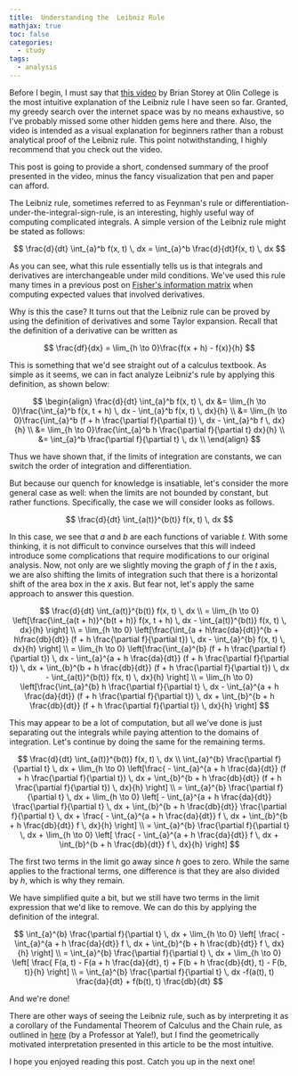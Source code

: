 ```yaml
---
title:  Understanding the  Leibniz Rule
mathjax: true
toc: false
categories:
  - study
tags:
  - analysis
---
```


Before I begin, I must say that [this video](https://www.youtube.com/watch?v=zbWihK9ibhc) by Brian Storey at Olin College is the most intuitive explanation of the Leibniz rule I have seen so far. Granted, my greedy search over the internet space was by no means exhaustive, so I've probably missed some other hidden gems  here and there. Also, the video is intended as a visual explanation for beginners rather than a robust analytical proof of the Leibniz rule. This point notwithstanding, I highly recommend that you check out the video.

This post is going to provide a short, condensed summary of the proof presented in the video, minus the fancy visualization that pen and paper can afford. 

The Leibniz rule, sometimes referred to as Feynman's rule or differentiation-under-the-integral-sign-rule, is an interesting, highly useful way of computing complicated integrals. A simple version of the Leibniz rule might be stated as follows:


$$
\frac{d}{dt} \int_{a}^b f(x, t) \, dx = \int_{a}^b \frac{d}{dt}f(x, t) \, dx
$$


As you can see, what this rule essentially tells us is that integrals and derivatives are interchangeable under mild conditions. We've used this rule many times in a previous post on [Fisher's information matrix](https://jaketae.github.io/study/fisher/) when computing expected values that involved derivatives. 

Why is this the case? It turns out that the Leibniz rule can be proved by using the definition of derivatives and some Taylor expansion. Recall that the definition of a derivative can be written as


$$
\frac{df}{dx} = \lim_{h \to 0}\frac{f(x + h) - f(x)}{h}
$$


This is something that we'd see straight out of a calculus textbook. As simple as it seems, we can in fact analyze Leibniz's rule by applying this definition, as shown below:


$$
\begin{align}
\frac{d}{dt} \int_{a}^b f(x, t) \, dx 
&= \lim_{h \to 0}\frac{\int_{a}^b f(x, t + h) \, dx - \int_{a}^b f(x, t) \, dx}{h} \\
&= \lim_{h \to 0}\frac{\int_{a}^b (f + h \frac{\partial f}{\partial t})  \, dx - \int_{a}^b f \, dx}{h} \\ 
&= \lim_{h \to 0}\frac{\int_{a}^b h \frac{\partial f}{\partial t} dx}{h} \\
&= \int_{a}^b \frac{\partial f}{\partial t} \, dx \\
\end{align}
$$


Thus we have shown that, if the limits of integration are constants, we can switch the order of integration and differentiation. 

But because our quench for knowledge is insatiable, let's consider the more general case as well: when the limits are not bounded by constant, but rather functions. Specifically, the case we will consider looks as follows.


$$
\frac{d}{dt} \int_{a(t)}^{b(t)} f(x, t) \, dx
$$


In this case, we see that $a$ and $b$ are each functions of variable $t$. With some thinking, it is not difficult to convince ourselves that this will indeed introduce some complications that require modifications to our original analysis. Now, not only are we slightly moving the graph of $f$ in the $t$ axis, we are also shifting the limits of integration such that there is a horizontal shift of the area box in the $x$ axis. But fear not, let's apply the same approach to answer this question.


$$
\frac{d}{dt} \int_{a(t)}^{b(t)} f(x, t) \, dx \\ 
= \lim_{h \to 0} \left[\frac{\int_{a(t + h)}^{b(t + h)} f(x, t + h) \, dx - \int_{a(t)}^{b(t)} f(x, t) \, dx}{h} \right] \\
= \lim_{h \to 0} \left[\frac{\int_{a + h\frac{da}{dt}}^{b + h\frac{db}{dt}} (f + h \frac{\partial f}{\partial t}) \, dx - \int_{a}^{b} f(x, t) \, dx}{h} \right] \\
= \lim_{h \to 0} \left[\frac{\int_{a}^{b} (f + h \frac{\partial f}{\partial t}) \, dx - \int_{a}^{a + h \frac{da}{dt}} (f + h \frac{\partial f}{\partial t}) \, dx +  \int_{b}^{b + h \frac{db}{dt}} (f + h \frac{\partial f}{\partial t}) \, dx - \int_{a(t)}^{b(t)} f(x, t) \, dx}{h} \right] \\
= \lim_{h \to 0} \left[\frac{\int_{a}^{b} h \frac{\partial f}{\partial t} \, dx - \int_{a}^{a + h \frac{da}{dt}} (f + h \frac{\partial f}{\partial t}) \, dx +  \int_{b}^{b + h \frac{db}{dt}} (f + h \frac{\partial f}{\partial t}) \, dx}{h} \right]
$$


This may appear to be a lot of computation, but all we've done is just separating out the integrals while paying attention to the domains of integration. Let's continue by doing the same for the remaining terms.


$$
\frac{d}{dt} \int_{a(t)}^{b(t)} f(x, t) \, dx \\ 
\int_{a}^{b} \frac{\partial f}{\partial t} \, dx + \lim_{h \to 0} \left[\frac{ - \int_{a}^{a + h \frac{da}{dt}} (f + h \frac{\partial f}{\partial t}) \, dx +  \int_{b}^{b + h \frac{db}{dt}} (f + h \frac{\partial f}{\partial t}) \, dx}{h} \right] \\
= \int_{a}^{b} \frac{\partial f}{\partial t} \, dx + \lim_{h \to 0} \left[ - \int_{a}^{a + h \frac{da}{dt}} \frac{\partial f}{\partial t} \, dx + \int_{b}^{b + h \frac{db}{dt}} \frac{\partial f}{\partial t} \, dx + \frac{ - \int_{a}^{a + h \frac{da}{dt}} f \, dx +  \int_{b}^{b + h \frac{db}{dt}} f \, dx}{h} \right] \\
= \int_{a}^{b} \frac{\partial f}{\partial t} \, dx + \lim_{h \to 0} \left[ \frac{ - \int_{a}^{a + h \frac{da}{dt}} f \, dx +  \int_{b}^{b + h \frac{db}{dt}} f \, dx}{h} \right]
$$


The first two terms in the limit go away since $h$ goes to zero. While the same applies to the fractional terms, one difference is that they are also divided by $h$, which is why they remain.

We have simplified quite a bit, but we still have two terms in the limit expression that we'd like to remove. We can do this by applying the definition of the integral.


$$
\int_{a}^{b} \frac{\partial f}{\partial t} \, dx + \lim_{h \to 0} \left[ \frac{ - \int_{a}^{a + h \frac{da}{dt}} f \, dx +  \int_{b}^{b + h \frac{db}{dt}} f \, dx}{h} \right] \\
= \int_{a}^{b} \frac{\partial f}{\partial t} \, dx + \lim_{h \to 0} \left[ \frac{ F(a, t) - F(a + h \frac{da}{dt}, t) + F(b + h \frac{db}{dt}, t) - F(b, t)}{h} \right] \\
= \int_{a}^{b} \frac{\partial f}{\partial t} \, dx -f(a(t), t) \frac{da}{dt} + f(b(t), t) \frac{db}{dt}
$$


And we're done! 

There are other ways of seeing the Leibniz rule, such as by interpreting it as a corollary of the Fundamental Theorem of Calculus and the Chain rule, as outlined in [here](http://www.econ.yale.edu/~pah29/409web/leibniz.pdf) (by a Professor at Yale!), but I find the geometrically motivated interpretation presented in this article to be the most intuitive. 

I hope you enjoyed reading this post. Catch you up in the next one! 